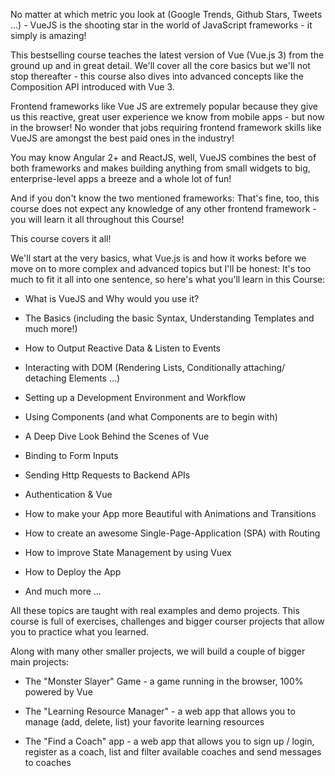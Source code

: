 
No matter at which metric you look at (Google Trends, Github Stars, Tweets ...) - VueJS is the shooting star in the world of JavaScript frameworks - it simply is amazing!

This bestselling course teaches the latest version of Vue (Vue.js 3) from the ground up and in great detail. We'll cover all the core basics but we'll not stop thereafter - this course also dives into advanced concepts like the Composition API introduced with Vue 3.

Frontend frameworks like Vue JS are extremely popular because they give us this reactive, great user experience we know from mobile apps - but now in the browser! No wonder that jobs requiring frontend framework skills like VueJS are amongst the best paid ones in the industry!

You may know Angular 2+ and ReactJS, well, VueJS combines the best of both frameworks and makes building anything from small widgets to big, enterprise-level apps a breeze and a whole lot of fun!

And if you don't know the two mentioned frameworks: That's fine, too, this course does not expect any knowledge of any other frontend framework - you will learn it all throughout this Course!

This course covers it all!

We'll start at the very basics, what Vue.js is and how it works before we move on to more complex and advanced topics but I'll be honest: It's too much to fit it all into one sentence, so here's what you'll learn in this Course:

 - What is VueJS and Why would you use it?

 - The Basics (including the basic Syntax, Understanding Templates and much more!)

 - How to Output Reactive Data & Listen to Events

 - Interacting with DOM (Rendering Lists, Conditionally attaching/ detaching Elements ...)

 - Setting up a Development Environment and Workflow

 - Using Components (and what Components are to begin with)

 - A Deep Dive Look Behind the Scenes of Vue

 - Binding to Form Inputs

 - Sending Http Requests to Backend APIs

 - Authentication & Vue

 - How to make your App more Beautiful with Animations and Transitions

 - How to create an awesome Single-Page-Application (SPA) with Routing

 - How to improve State Management by using Vuex

 - How to Deploy the App

 - And much more ...

All these topics are taught with real examples and demo projects. This course is full of exercises, challenges and bigger courser projects that allow you to practice what you learned.

Along with many other smaller projects, we will build a couple of bigger main projects:

 - The "Monster Slayer" Game - a game running in the browser, 100% powered by Vue

 - The "Learning Resource Manager" - a web app that allows you to manage (add, delete, list) your favorite learning resources

 - The "Find a Coach" app - a web app that allows you to sign up / login, register as a coach, list and filter available coaches and send messages to coaches
